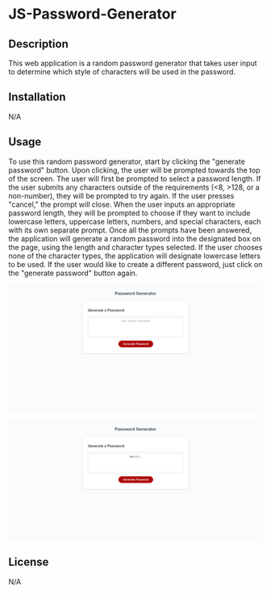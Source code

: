 # JS-Password-Generator

## Description

This web application is a random password generator that takes user input to determine which style of characters will be used in the password. 

## Installation

N/A

## Usage

To use this random password generator, start by clicking the "generate password" button. Upon clicking, the user will be prompted towards the top of the screen. The user will first be prompted to select a password length. If the user submits any characters outside of the requirements (<8, >128, or a non-number), they will be prompted to try again. If the user presses "cancel," the prompt will close. When the user inputs an appropriate password length, they will be prompted to choose if they want to include lowercase letters, uppercase letters, numbers, and special characters, each with its own separate prompt. Once all the prompts have been answered, the application will generate a random password into the designated box on the page, using the length and character types selected. If the user chooses none of the character types, the application will designate lowercase letters to be used. If the user would like to create a different password, just click on the "generate password" button again.

![Deployed application:](images\screencapture-lib1001-github-io-JS-Password-Generator-2022-08-18-18_36_07.png)

![Random password generated after prompts are answered:](images\screencapture-lib1001-github-io-JS-Password-Generator-2022-08-18-18_37_15.png)


## License

N/A